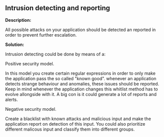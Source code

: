 
Intrusion detecting and reporting
-------

**Description:**

All possible attacks on your application should be detected an reported in order to prevent further escalation.


**Solution:**

Intrusion detecting could be done by means of a: 

Positive security model.

In this model you create certain regular expressions in order to only make the application pass the so called "known good". whenever an application detects strange behaviour and anomalies, these issues should be reported. Keep in mind whenever the application changes this whitlist method has to evolve allongside with it. A big con is it could generate a lot of reports and alerts.

Negative security model.

Create a blacklist with known attacks and malicious input and make the application report on detection of this input. You could also prioritize different malicous input and classify them into different groups.

	